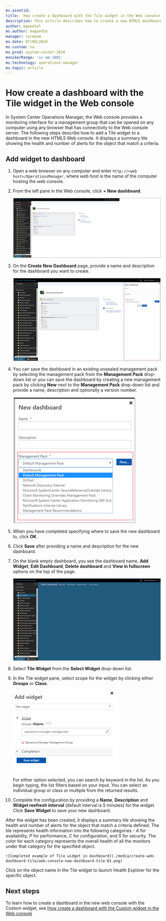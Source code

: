 ```yaml
---
ms.assetid: 
title:  How create a dashboard with the Tile widget in the Web console 
description: This article describes how to create a new HTML5 dashboards in System Center Operations Manager with the Tile widget.  
author: mgoedtel
ms.author: magoedte
manager: carmonm
ms.date: 07/09/2018
ms.custom: na
ms.prod: system-center-2016
monikerRange: 'sc-om-1801'
ms.technology: operations-manager
ms.topic: article
---
```


# How create a dashboard with the Tile widget in the Web console
In System Center Operations Manager, the Web console provides a monitoring interface for a management group that can be opened on any computer using any browser that has connectivity to the Web console server. The following steps describe how to add a Tile widget to a  dashboard in the new HTML5 Web console.  It displays a summary tile showing the health and number of alerts for the object that match a criteria. 

## Add widget to dashboard

1. Open a web browser on any computer and enter `http://<web host>/OperationsManager`, where *web host* is the name of the computer hosting the web console. 
2. From the left pane in the Web console, click **+ New dashboard**.

    ![Select New Dashboard in Web console](./media/create-web-dashboard-alerts/web-console-new-dashboard-01.png)

3. On the **Create New Dashboard** page, provide a name and description for the dashboard you want to create.

    ![Specify name and description for new dashboard](./media/create-web-dashboard-alerts/web-console-new-dashboard-02.png)

4. You can save the dashboard in an existing unsealed management pack by selecting the management pack from the **Management Pack** drop-down list or you can save the dashboard by creating a new management pack by clicking **New** next to the **Management Pack** drop-down list and provide a name, description and optionally a version number. 

    ![Specify name and description for new MP](./media/create-web-dashboard-alerts/web-console-new-dashboard-03.png)
 
5. When you have completed specifying where to save the new dashboard to, click **OK**.
6. Click **Save** after providing a name and description for the new dashboard. 
7. On the blank empty dashboard, you see the dashboard name, **Add Widget**, **Edit Dashboard**, **Delete dashboard** and **View in fullscreen** options on the top of the page.

    ![New dashboard canvas](./media/create-web-dashboard-alerts/web-console-new-dashboard-04.png)

8. Select **Tile Widget** from the **Select Widget** drop-down list.
9. In the Tile widget pane, select scope for the widget by clicking either **Groups** or **Class**.

    ![Select scope for Tile widget](./media/create-web-dashboard-tile/web-console-new-dashboard-tile.png)

    For either option selected, you can search by keyword in the list.  As you begin typing, the list filters based on your input.  You can select an individual group or class or multiple from the returned results.

10. Complete the configuration by providing a **Name**, **Description** and **Widget reefresh interval** (default interval is 5 minutes) for the widget.  Click **Save Widget** to save your new dashboard.  

After the widget has been created, it displays a summary tile showing the health and number of alerts for the object that match a criteria defined. The tile represents health information into the following categories - *A* for availability, *P* for performance, *C* for configuration, and *S* for security.  The color for each category represents the overall health of all the monitors under that category for the specified object.

    ![Completed example of Tile widget in dashboard](./media/create-web-dashboard-tile/web-console-new-dashboard-tile-01.png)

Click on the object name in the Tile widget to launch Health Explorer for the specific object.

## Next steps
To learn how to create a dashboard in the new web console with the Custom widget, see [How create a dashboard with the Custom widget in the Web console](manage-create-web-dashboard-custom.md)